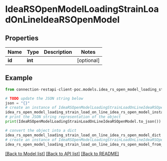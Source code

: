 # IdeaRSOpenModelLoadingStrainLoadOnLineIdeaRSOpenModel


## Properties

Name | Type | Description | Notes
------------ | ------------- | ------------- | -------------
**id** | **int** |  | [optional] 

## Example

```python
from connection-restapi-client-poc.models.idea_rs_open_model_loading_strain_load_on_line_idea_rs_open_model import IdeaRSOpenModelLoadingStrainLoadOnLineIdeaRSOpenModel

# TODO update the JSON string below
json = "{}"
# create an instance of IdeaRSOpenModelLoadingStrainLoadOnLineIdeaRSOpenModel from a JSON string
idea_rs_open_model_loading_strain_load_on_line_idea_rs_open_model_instance = IdeaRSOpenModelLoadingStrainLoadOnLineIdeaRSOpenModel.from_json(json)
# print the JSON string representation of the object
print(IdeaRSOpenModelLoadingStrainLoadOnLineIdeaRSOpenModel.to_json())

# convert the object into a dict
idea_rs_open_model_loading_strain_load_on_line_idea_rs_open_model_dict = idea_rs_open_model_loading_strain_load_on_line_idea_rs_open_model_instance.to_dict()
# create an instance of IdeaRSOpenModelLoadingStrainLoadOnLineIdeaRSOpenModel from a dict
idea_rs_open_model_loading_strain_load_on_line_idea_rs_open_model_from_dict = IdeaRSOpenModelLoadingStrainLoadOnLineIdeaRSOpenModel.from_dict(idea_rs_open_model_loading_strain_load_on_line_idea_rs_open_model_dict)
```
[[Back to Model list]](../README.md#documentation-for-models) [[Back to API list]](../README.md#documentation-for-api-endpoints) [[Back to README]](../README.md)


